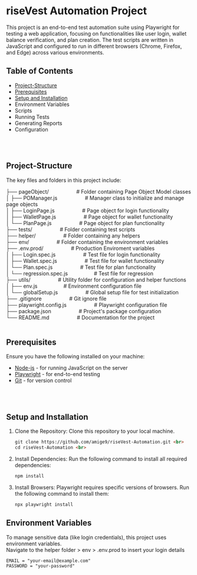 # riseVest Automation Project

This project is an end-to-end test automation suite using Playwright for testing a web application, focusing on functionalities like user login, wallet balance verification, and plan creation. The test scripts are written in JavaScript and configured to run in different browsers (Chrome, Firefox, and Edge) across various environments.

## Table of Contents
* [Project-Structure](#Project-Structure)
* [Prerequisites](#Prerequisites)
* [Setup and Installation](#Setup-and-Installation)
* Environment Variables
* Scripts
* Running Tests
* Generating Reports
* Configuration
<br>
<br>

## Project-Structure <br>
The key files and folders in this project include: 
<br>

├── pageObject/ &nbsp;&nbsp;&nbsp;&nbsp;&nbsp;&nbsp;&nbsp;&nbsp; &nbsp;&nbsp;&nbsp;&nbsp;&nbsp;&nbsp;&nbsp;&nbsp;            # Folder containing Page Object Model classes <br>
│   ├── POManager.js &nbsp;&nbsp;&nbsp;&nbsp;&nbsp;&nbsp;&nbsp;&nbsp;  &nbsp;&nbsp;&nbsp;&nbsp;&nbsp;&nbsp;&nbsp;&nbsp;      # Manager class to initialize and manage page objects <br>
│   ├── LoginPage.js  &nbsp;&nbsp;&nbsp;&nbsp;&nbsp;&nbsp;&nbsp;&nbsp;  &nbsp;&nbsp;&nbsp;&nbsp;&nbsp;&nbsp;&nbsp;&nbsp;     # Page object for login functionality <br>
│   ├── WalletPage.js &nbsp;&nbsp;&nbsp;&nbsp;&nbsp;&nbsp;&nbsp;&nbsp;   &nbsp;&nbsp;&nbsp;&nbsp;&nbsp;&nbsp;&nbsp;&nbsp;    # Page object for wallet functionality <br>
│   └── PlanPage.js   &nbsp;&nbsp;&nbsp;&nbsp;&nbsp;&nbsp;&nbsp;&nbsp;    &nbsp;&nbsp;&nbsp;&nbsp;&nbsp;&nbsp;&nbsp;&nbsp;   # Page object for plan functionality <br>
├── tests/   &nbsp;&nbsp;&nbsp;&nbsp;&nbsp;&nbsp;&nbsp;&nbsp;            &nbsp;&nbsp;&nbsp;&nbsp;&nbsp;&nbsp;&nbsp;&nbsp;    # Folder containing test scripts <br>
    ├── helper/   &nbsp;&nbsp;&nbsp;&nbsp;&nbsp;&nbsp;&nbsp;&nbsp;            &nbsp;&nbsp;&nbsp;&nbsp;&nbsp;&nbsp;&nbsp;&nbsp;    # Folder containing any helpers <br>
      ├── env/   &nbsp;&nbsp;&nbsp;&nbsp;&nbsp;&nbsp;&nbsp;&nbsp;            &nbsp;&nbsp;&nbsp;&nbsp;&nbsp;&nbsp;&nbsp;&nbsp;    # Folder containing the environment variables <br>
        ├── .env.prod/   &nbsp;&nbsp;&nbsp;&nbsp;&nbsp;&nbsp;&nbsp;&nbsp;            &nbsp;&nbsp;&nbsp;&nbsp;&nbsp;&nbsp;&nbsp;&nbsp;    # Production Enviroment variables <br>
│    ├── Login.spec.js &nbsp;&nbsp;&nbsp;&nbsp;&nbsp;&nbsp;&nbsp;&nbsp;  &nbsp;&nbsp;&nbsp;&nbsp;&nbsp;&nbsp;&nbsp;&nbsp;     # Test file for login functionality <br>
│    ├── Wallet.spec.js &nbsp;&nbsp;&nbsp;&nbsp;&nbsp;&nbsp;&nbsp;&nbsp;   &nbsp;&nbsp;&nbsp;&nbsp;&nbsp;&nbsp;&nbsp;&nbsp;   # Test file for wallet functionality <br>
│    └── Plan.spec.js  &nbsp;&nbsp;&nbsp;&nbsp;&nbsp;&nbsp;&nbsp;&nbsp; &nbsp;&nbsp;&nbsp;&nbsp;&nbsp;&nbsp;&nbsp;&nbsp;      # Test file for plan functionality <br>
│    └── regression.spec.js  &nbsp;&nbsp;&nbsp;&nbsp;&nbsp;&nbsp;&nbsp;&nbsp;&nbsp;&nbsp;&nbsp;&nbsp;&nbsp;&nbsp;&nbsp;&nbsp; # Test file for regression <br>
├── utils/  &nbsp;&nbsp;&nbsp;&nbsp;&nbsp;&nbsp;&nbsp;&nbsp; &nbsp;&nbsp;&nbsp;&nbsp;&nbsp;&nbsp;&nbsp;&nbsp;                # Utility folder for configuration and helper functions <br>
│   ├── env.js  &nbsp;&nbsp;&nbsp;&nbsp;&nbsp;&nbsp;&nbsp;&nbsp;&nbsp;&nbsp;&nbsp;&nbsp;&nbsp;&nbsp;&nbsp;&nbsp;             # Environment configuration file <br>
│   └── globalSetup.js &nbsp;&nbsp;&nbsp;&nbsp;&nbsp;&nbsp;&nbsp;&nbsp; &nbsp;&nbsp;&nbsp;&nbsp;&nbsp;&nbsp;&nbsp;&nbsp;     # Global setup file for test initialization <br>
├── .gitignore  &nbsp;&nbsp;&nbsp;&nbsp;&nbsp;&nbsp;&nbsp;&nbsp; &nbsp;&nbsp;&nbsp;&nbsp;&nbsp;&nbsp;&nbsp;&nbsp;            # Git ignore file <br>
├── playwright.config.js &nbsp;&nbsp;&nbsp;&nbsp;&nbsp;&nbsp;&nbsp;&nbsp;  &nbsp;&nbsp;&nbsp;&nbsp;&nbsp;&nbsp;&nbsp;&nbsp;  # Playwright configuration file <br>
├── package.json   &nbsp;&nbsp;&nbsp;&nbsp;&nbsp;&nbsp;&nbsp;&nbsp; &nbsp;&nbsp;&nbsp;&nbsp;&nbsp;&nbsp;&nbsp;&nbsp;         # Project's package configuration <br>
└── README.md   &nbsp;&nbsp;&nbsp;&nbsp;&nbsp;&nbsp;&nbsp;&nbsp; &nbsp;&nbsp;&nbsp;&nbsp;&nbsp;&nbsp;&nbsp;&nbsp;            # Documentation for the project 
<br>
<br>

## Prerequisites
Ensure you have the following installed on your machine:
<br>
* [Node-js](https://nodejs.org/en) - for running JavaScript on the server<br>
* [Playwright](https://playwright.dev/docs/intro) - for end-to-end testing<br>
* [Git](https://git-scm.com/) - for version control<br>
<br>
<br>

## Setup and Installation

1. Clone the Repository: Clone this repository to your local machine. <br>
   ```markdown
   git clone https://github.com/amige9/riseVest-Automation.git <br>
   cd riseVest-Automation <br>
   ```
2. Install Dependencies: Run the following command to install all required dependencies: <br>
   ```markdown
   npm install   
   ```
3. Install Browsers: Playwright requires specific versions of browsers. Run the following command to install them: <br>
   ```markdown
   npx playwright install   
   ```

## Environment Variables <br>
To manage sensitive data (like login credentials), this project uses environment variables. <br>
Navigate to the helper folder > env > .env.prod to insert your login details <br>
   ```markdown
   EMAIL = "your-email@example.com"
  PASSWORD = "your-password"
   ```


